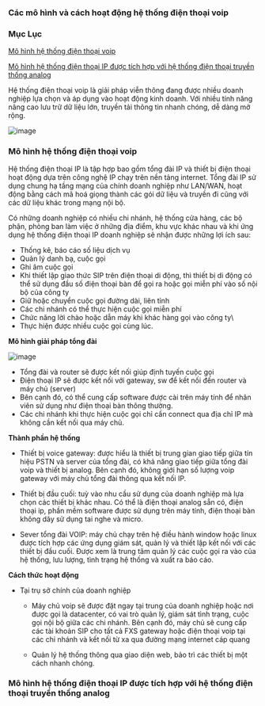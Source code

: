 ### Các mô hình và cách hoạt động hệ thống điện thoại voip

### Mục Lục

[Mô hình hệ thống điện thoại voip](#1)

[Mô hình hệ thống điện thoại IP được tích hợp với hệ thống điện thoại truyền thống analog](#2)

Hệ thống điện thoại voip là giải pháp viễn thông đang được nhiều doanh nghiệp lựa chọn và áp dụng vào hoạt động kinh doanh. 
Với nhiều tính năng nâng cao lưu trữ dữ liệu lớn, truyền tải thông tin nhanh chóng, dễ dàng mở rộng.

![image](https://user-images.githubusercontent.com/69178270/136925042-abd9cfb1-a95a-40f6-bb8b-9a176b2e66fc.png)

### <a name="1"> Mô hình hệ thống điện thoại voip </a>

Hệ thống điện thoại IP là tập hợp bao gồm tổng đài IP và thiết bị điện thoại hoạt động dựa trên công nghệ IP chạy trên nền tảng internet. Tổng đài IP sử dụng chung hạ tầng mạng của chính doanh nghiệp như LAN/WAN, hoạt động bằng cách mã hoá giọng thành các gói dữ liệu và truyền đi cũng với các dữ liệu khác trong mạng nội bộ.

Có những doanh nghiệp có nhiều chi nhánh, hệ thống cửa hàng, các bộ phận, phòng ban làm việc ở những địa điểm, khu vực khác nhau và khi ứng dụng hệ thống điện thoại IP doanh nghiệp sẽ nhận được những lợi ích sau:

 - Thống kê, báo cáo số liệu dịch vụ
 - Quản lý danh bạ, cuộc gọi
 - Ghi âm cuộc gọi
 - Khi thiết lập giao thức SIP trên điện thoại di động, thì thiết bị di động có thể sử dụng đầu số điện thoại bàn để gọi ra hoặc gọi miễn phí vào số nội bộ của công ty
 - Giữ hoặc chuyển cuộc gọi đường dài, liên tỉnh
 - Các chi nhánh có thể thực hiện cuộc gọi miễn phí
 - Chức năng lời chào hoặc dẫn máy khi khác hàng gọi vào công ty\
 - Thực hiện được nhiều cuộc gọi cùng lúc.

<a> **Mô hình giải pháp tổng đài** </a>

![image](https://user-images.githubusercontent.com/69178270/136926195-f3236c14-1104-4e9f-b873-0d68ab4058c2.png)

 - Tổng đài và router sẽ được kết nối giúp định tuyến cuộc gọi
 - Điện thoại IP sẽ được kết nối với gateway, sw để kết nối đến router và máy chủ (server)
 - Bên cạnh đó, có thể cung cấp software được cài trên máy tính để nhân viên sử dụng như điện thoại bàn thông thường.
 - Các chi nhánh khi thực hiện cuộc gọi chỉ cần connect qua địa chỉ IP mà không cần kết nối qua máy chủ.

<a> **Thành phần hệ thống** </a>

 - Thiết bị voice gateway: được hiểu là thiết bị trung gian giao tiếp giữa tín hiệu PSTN và server của tổng đài, có khả năng giao tiếp giữa tổng đài voip và thiết bị analog. Bên cạnh đó, không giới hạn số lượng voip gateway với máy chủ tổng đài thông qua kết nối IP. 

 - Thiết bị đầu cuối: tuỳ vào nhu cầu sử dụng của doanh nghiệp mà lựa chọn các thiết bị khác nhau. Có thể là điện thoại analog sẵn có, điện thoại ip, phần mềm software được sử dụng trên máy tính, điện thoại bàn không dây sử dụng tai nghe và micro.

 - Sever tổng đài VOIP: máy chủ chạy trên hệ điều hành window hoặc linux được tích hợp các ứng dụng giám sát, quản lý và thiết lập kết nối với các thiết bị đầu cuối. Được xem là 
trung tâm quản lý các cuộc gọi ra vào của hệ thống, lưu lượng, tình trạng hệ thống và xuất ra báo cáo.

<a> **Cách thức hoạt động** </a>

 - Tại trụ sở chính của doanh nghiệp

      * Máy chủ voip sẽ được đặt ngay tại trung của doanh nghiệp hoặc nơi được gọi là datacenter, có vai trò quản lý, giám sát tình trạng, cuộc gọi nội bộ giữa các chi nhánh. Bên cạnh đó, máy chủ sẽ cung cấp các tài khoản SIP cho tất cả FXS gateway hoặc điện thoại voip tại các chi nhánh và kết nối từ xa qua đường mạng internet cáp quang

      * Quản lý hệ thống thông qua giao diện web, bảo trì các thiết bị một cách nhanh chóng.

### <a name="2"> Mô hình hệ thống điện thoại IP được tích hợp với hệ thống điện thoại truyền thống analog </a>
